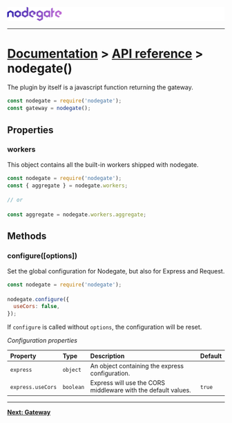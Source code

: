 ![nodegate](../images/logo-documentation.png)

---

# [Documentation](README.md) > [API reference](api-reference.md) > nodegate()

The plugin by itself is a javascript function returning the gateway.

```js
const nodegate = require('nodegate');
const gateway = nodegate();
```

## Properties

### workers

This object contains all the built-in workers shipped with nodegate.

```js
const nodegate = require('nodegate');
const { aggregate } = nodegate.workers;

// or

const aggregate = nodegate.workers.aggregate;
```

## Methods

### configure([options])

Set the global configuration for Nodegate, but also for Express and Request.

```js
const nodegate = require('nodegate');

nodegate.configure({
  useCors: false,
});
```

If `configure` is called without `options`, the configuration will be reset.

_Configuration properties_

| Property          | Type      | Description                                                   | Default |
| :---------------- | :-------- | :------------------------------------------------------------ | :------ |
| `express`         | `object`  | An object containing the express configuration.               |         |
| `express.useCors` | `boolean` | Express will use the CORS middleware with the default values. | `true`  |

---

**[Next: Gateway](api-reference-gateway.md)**
